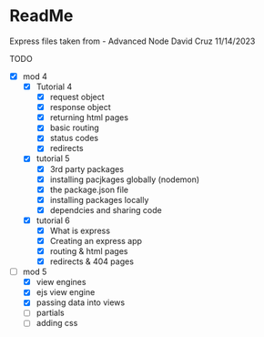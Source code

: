 # ReadMe

Express files taken from - Advanced Node
David Cruz
11/14/2023

TODO

- [x] mod 4
  - [x] Tutorial 4
    - [x] request object
    - [x] response object
    - [x] returning html pages
    - [x] basic routing
    - [x] status codes
    - [x] redirects
  - [x] tutorial 5
    - [x] 3rd party packages
    - [x] installing pacjkages globally (nodemon)
    - [x] the package.json file 
    - [x] installing packages locally
    - [x] dependcies and sharing code
  - [x] tutorial 6
    - [x] What is express
    - [x] Creating an express app
    - [x] routing & html pages
    - [x] redirects & 404 pages
- [ ] mod 5
  - [x] view engines
  - [x]  ejs view engine
  - [x]  passing data into views
  - [ ]  partials
  - [ ]  adding css
